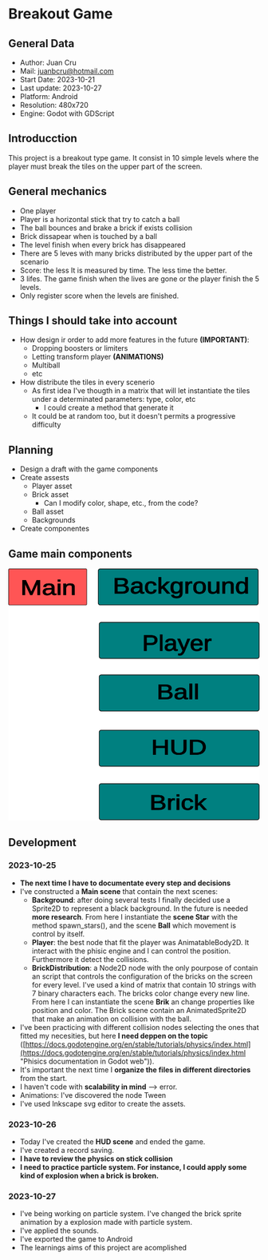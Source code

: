 # Breakout Game

## General Data
- Author: Juan Cru
- Mail: juanbcru@hotmail.com
- Start Date: 2023-10-21
- Last update: 2023-10-27
- Platform: Android
- Resolution: 480x720
- Engine: Godot with GDScript
## Introducction
This project is a breakout type game. It consist in 10 simple levels where the player must break the tiles on the upper part of the screen.
## General mechanics
- One player
- Player is a horizontal stick that try to catch a ball
- The ball bounces and brake a brick if exists collision
- Brick dissapear when is touched by a ball
- The level finish when every brick has disappeared
- There are 5 leves with many bricks distributed by the upper part of the scenario
- Score: the less It is measured by time. The less time the better.
- 3 lifes. The game finish when the lives are gone or the player finish the 5 levels.
- Only register score when the levels are finished.
## Things I should take into account
- How design ir order to add more features in the future **(IMPORTANT)**:
	- Dropping boosters or limiters
	- Letting transform player **(ANIMATIONS)**
	- Multiball
	- etc
- How distribute the tiles in every scenerio
	- As first idea I've thougth in a matrix that will let instantiate the tiles under a determinated parameters: type, color, etc
		- I could create a method that generate it
	- It could be at random too, but it doesn't permits a progressive difficulty	 
## Planning
- Design a draft with the game components 
- Create assests
	- Player asset
	- Brick asset
		- Can I modify color, shape, etc., from the code?
	- Ball asset
	- Backgrounds
- Create componentes
## Game main components
![Components diagram](./components.svg)
## Development
### 2023-10-25
- **The next time I have to documentate every step and decisions**
- I've constructed a **Main scene** that contain the next scenes:
	- **Background**: after doing several tests I finally decided use a Sprite2D to represent a black background. In the future is needed **more research**. From here I instantiate the **scene Star** with the method spawn_stars(), and the scene **Ball** which movement is control by itself.
	- **Player**: the best node that fit the player was AnimatableBody2D. It interact with the phisic engine and I can control the position. Furthermore it detect the collisions.
	- **BrickDistribution**: a Node2D node with the only pourpose of contain an script that controls the configuration of the bricks on the screen for every level. I've used a kind of matrix that contain 10 strings with 7 binary characters each. The bricks color change every new line. From here I can instantiate the scene **Brik** an change properties like position and color. The Brick scene contain an AnimatedSprite2D that make an animation on collision with the ball.
- I've been practicing with different collision nodes selecting the ones that fitted my necesities, but here **I need deppen on the topic** ([https://docs.godotengine.org/en/stable/tutorials/physics/index.html](https://docs.godotengine.org/en/stable/tutorials/physics/index.html "Phisics documentation in Godot web")).
- It's important the next time I **organize the files in different directories** from the start.
- I haven't code with **scalability in mind** --> error.
- Animations: I've discovered the node Tween
- I've used Inkscape svg editor to create the assets. 
### 2023-10-26
- Today I've created the **HUD scene** and ended the game.
- I've created a record saving.
- **I have to review the physics on stick collision**
- **I need to practice particle system. For instance, I could apply some kind of explosion when a brick is broken.**
### 2023-10-27
- I've being working on particle system. I've changed the brick sprite animation by a explosion made with particle system.
- I've applied the sounds.
- I've exported the game to Android
- The learnings aims of this project are acomplished
